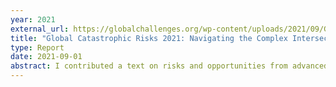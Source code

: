 ```yaml
---
year: 2021
external_url: https://globalchallenges.org/wp-content/uploads/2021/09/Global-Catastrophic-Risks-2021-FINAL.pdf
title: "Global Catastrophic Risks 2021: Navigating the Complex Intersections"
type: Report
date: 2021-09-01
abstract: I contributed a text on risks and opportunities from advanced nanotechnology to the Global Challenges Foundation's annual report on global catastrophic risks
---
```

